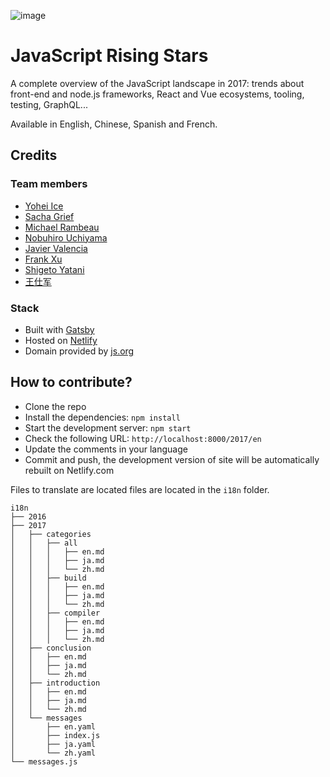 ![image](https://user-images.githubusercontent.com/5546996/34452534-0c525f68-ed85-11e7-8d52-647fafffea15.png)

# JavaScript Rising Stars

A complete overview of the JavaScript landscape in 2017: trends about front-end and node.js frameworks, React and Vue ecosystems, tooling, testing, GraphQL...

Available in English, Chinese, Spanish and French.

## Credits

### Team members

* [Yohei Ice](https://github.com/meltedice)
* [Sacha Grief](http://sachagreif.com/)
* [Michael Rambeau](https://michaelrambeau.com)
* [Nobuhiro Uchiyama](https://github.com/azukiwasher)
* [Javier Valencia](http://www.jvalen.com)
* [Frank Xu](https://github.com/frankyxhl)
* [Shigeto Yatani](https://www.facebook.com/vanxx2)
* [王仕军](https://github.com/wangshijun)

### Stack

* Built with [Gatsby](https://www.gatsbyjs.org/)
* Hosted on [Netlify](https://www.netlify.com/)
* Domain provided by [js.org](https://dns.js.org/)

## How to contribute?

* Clone the repo
* Install the dependencies: `npm install`
* Start the development server: `npm start`
* Check the following URL: `http://localhost:8000/2017/en`
* Update the comments in your language
* Commit and push, the development version of site will be automatically rebuilt on Netlify.com

Files to translate are located files are located in the `i18n` folder.

```
i18n
├── 2016
├── 2017
│   ├── categories
│   │   ├── all
│   │   │   ├── en.md
│   │   │   ├── ja.md
│   │   │   └── zh.md
│   │   ├── build
│   │   │   ├── en.md
│   │   │   ├── ja.md
│   │   │   └── zh.md
│   │   ├── compiler
│   │   │   ├── en.md
│   │   │   ├── ja.md
│   │   │   └── zh.md
│   ├── conclusion
│   │   ├── en.md
│   │   ├── ja.md
│   │   └── zh.md
│   ├── introduction
│   │   ├── en.md
│   │   ├── ja.md
│   │   └── zh.md
│   └── messages
│       ├── en.yaml
│       ├── index.js
│       ├── ja.yaml
│       └── zh.yaml
└── messages.js
```
